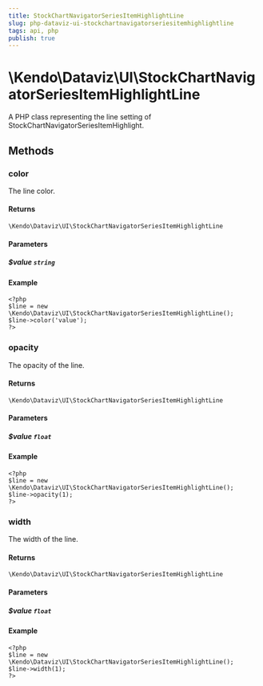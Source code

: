 ```yaml
---
title: StockChartNavigatorSeriesItemHighlightLine
slug: php-dataviz-ui-stockchartnavigatorseriesitemhighlightline
tags: api, php
publish: true
---
```


# \Kendo\Dataviz\UI\StockChartNavigatorSeriesItemHighlightLine

A PHP class representing the line setting of StockChartNavigatorSeriesItemHighlight.


## Methods

### color
The line color.

#### Returns
`\Kendo\Dataviz\UI\StockChartNavigatorSeriesItemHighlightLine`

#### Parameters

##### $value `string`



#### Example 
    <?php
    $line = new \Kendo\Dataviz\UI\StockChartNavigatorSeriesItemHighlightLine();
    $line->color('value');
    ?>

### opacity
The opacity of the line.

#### Returns
`\Kendo\Dataviz\UI\StockChartNavigatorSeriesItemHighlightLine`

#### Parameters

##### $value `float`



#### Example 
    <?php
    $line = new \Kendo\Dataviz\UI\StockChartNavigatorSeriesItemHighlightLine();
    $line->opacity(1);
    ?>

### width
The width of the line.

#### Returns
`\Kendo\Dataviz\UI\StockChartNavigatorSeriesItemHighlightLine`

#### Parameters

##### $value `float`



#### Example 
    <?php
    $line = new \Kendo\Dataviz\UI\StockChartNavigatorSeriesItemHighlightLine();
    $line->width(1);
    ?>

 
